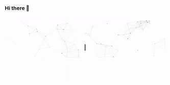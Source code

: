 ### Hi there 👋
<img align="center" alt="GIF" src="https://github.com/KOBriedis/KOBriedis/blob/main/assets/main_banner.gif"/>

<!--
**KOBriedis/KOBriedis** is a ✨ _special_ ✨ repository because its `README.md` (this file) appears on your GitHub profile.

Here are some ideas to get you started:

- 🔭 I’m currently working on ...
- 🌱 I’m currently learning ...
- 👯 I’m looking to collaborate on ...
- 🤔 I’m looking for help with ...
- 💬 Ask me about ...
- 📫 How to reach me: ...
- 😄 Pronouns: ...
- ⚡ Fun fact: ...
-->
